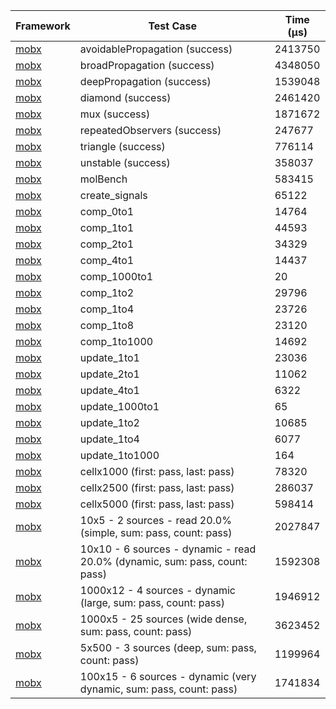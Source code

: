 | Framework | Test Case | Time (μs) |
| --- | --- | --- |
| [mobx](https://github.com/mobxjs/mobx.dart) | avoidablePropagation (success) | 2413750 |
| [mobx](https://github.com/mobxjs/mobx.dart) | broadPropagation (success) | 4348050 |
| [mobx](https://github.com/mobxjs/mobx.dart) | deepPropagation (success) | 1539048 |
| [mobx](https://github.com/mobxjs/mobx.dart) | diamond (success) | 2461420 |
| [mobx](https://github.com/mobxjs/mobx.dart) | mux (success) | 1871672 |
| [mobx](https://github.com/mobxjs/mobx.dart) | repeatedObservers (success) | 247677 |
| [mobx](https://github.com/mobxjs/mobx.dart) | triangle (success) | 776114 |
| [mobx](https://github.com/mobxjs/mobx.dart) | unstable (success) | 358037 |
| [mobx](https://github.com/mobxjs/mobx.dart) | molBench | 583415 |
| [mobx](https://github.com/mobxjs/mobx.dart) | create_signals | 65122 |
| [mobx](https://github.com/mobxjs/mobx.dart) | comp_0to1 | 14764 |
| [mobx](https://github.com/mobxjs/mobx.dart) | comp_1to1 | 44593 |
| [mobx](https://github.com/mobxjs/mobx.dart) | comp_2to1 | 34329 |
| [mobx](https://github.com/mobxjs/mobx.dart) | comp_4to1 | 14437 |
| [mobx](https://github.com/mobxjs/mobx.dart) | comp_1000to1 | 20 |
| [mobx](https://github.com/mobxjs/mobx.dart) | comp_1to2 | 29796 |
| [mobx](https://github.com/mobxjs/mobx.dart) | comp_1to4 | 23726 |
| [mobx](https://github.com/mobxjs/mobx.dart) | comp_1to8 | 23120 |
| [mobx](https://github.com/mobxjs/mobx.dart) | comp_1to1000 | 14692 |
| [mobx](https://github.com/mobxjs/mobx.dart) | update_1to1 | 23036 |
| [mobx](https://github.com/mobxjs/mobx.dart) | update_2to1 | 11062 |
| [mobx](https://github.com/mobxjs/mobx.dart) | update_4to1 | 6322 |
| [mobx](https://github.com/mobxjs/mobx.dart) | update_1000to1 | 65 |
| [mobx](https://github.com/mobxjs/mobx.dart) | update_1to2 | 10685 |
| [mobx](https://github.com/mobxjs/mobx.dart) | update_1to4 | 6077 |
| [mobx](https://github.com/mobxjs/mobx.dart) | update_1to1000 | 164 |
| [mobx](https://github.com/mobxjs/mobx.dart) | cellx1000 (first: pass, last: pass) | 78320 |
| [mobx](https://github.com/mobxjs/mobx.dart) | cellx2500 (first: pass, last: pass) | 286037 |
| [mobx](https://github.com/mobxjs/mobx.dart) | cellx5000 (first: pass, last: pass) | 598414 |
| [mobx](https://github.com/mobxjs/mobx.dart) | 10x5 - 2 sources - read 20.0% (simple, sum: pass, count: pass) | 2027847 |
| [mobx](https://github.com/mobxjs/mobx.dart) | 10x10 - 6 sources - dynamic - read 20.0% (dynamic, sum: pass, count: pass) | 1592308 |
| [mobx](https://github.com/mobxjs/mobx.dart) | 1000x12 - 4 sources - dynamic (large, sum: pass, count: pass) | 1946912 |
| [mobx](https://github.com/mobxjs/mobx.dart) | 1000x5 - 25 sources (wide dense, sum: pass, count: pass) | 3623452 |
| [mobx](https://github.com/mobxjs/mobx.dart) | 5x500 - 3 sources (deep, sum: pass, count: pass) | 1199964 |
| [mobx](https://github.com/mobxjs/mobx.dart) | 100x15 - 6 sources - dynamic (very dynamic, sum: pass, count: pass) | 1741834 |
